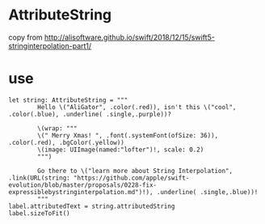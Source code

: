 # AttributeString

copy from http://alisoftware.github.io/swift/2018/12/15/swift5-stringinterpolation-part1/

# use

```
let string: AttributeString = """
        Hello \("AliGator", .color(.red)), isn't this \("cool", .color(.blue), .underline( .single,.purple))?
        
        \(wrap: """
        \(" Merry Xmas! ", .font(.systemFont(ofSize: 36)), .color(.red), .bgColor(.yellow))
        \(image: UIImage(named:"lofter")!, scale: 0.2)
        """)

        Go there to \("learn more about String Interpolation", .link(URL(string: "https://github.com/apple/swift-evolution/blob/master/proposals/0228-fix-expressiblebystringinterpolation.md")!), .underline( .single,.blue))!
        """
label.attributedText = string.attributedString
label.sizeToFit()
```
